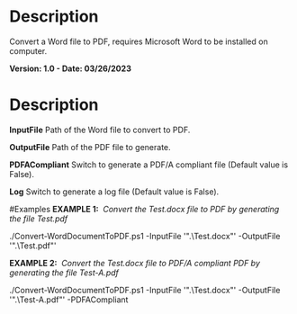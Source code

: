 # Description
Convert a Word file to PDF, requires Microsoft Word to be installed on computer.

**Version: 1.0 - Date: 03/26/2023**

# Description
**InputFile**
Path of the Word file to convert to PDF.

**OutputFile**
Path of the PDF file to generate.

**PDFACompliant**
Switch to generate a PDF/A compliant file (Default value is False).

**Log**
Switch to generate a log file (Default value is False).

#Examples
**EXAMPLE 1:**  *Convert the Test.docx file to PDF by generating the file Test.pdf*

./Convert-WordDocumentToPDF.ps1 -InputFile '".\Test.docx"' -OutputFile '".\Test.pdf"' 

**EXAMPLE 2:**  *Convert the Test.docx file to PDF/A compliant PDF by generating the file Test-A.pdf*

./Convert-WordDocumentToPDF.ps1 -InputFile '".\Test.docx"' -OutputFile '".\Test-A.pdf"' -PDFACompliant
